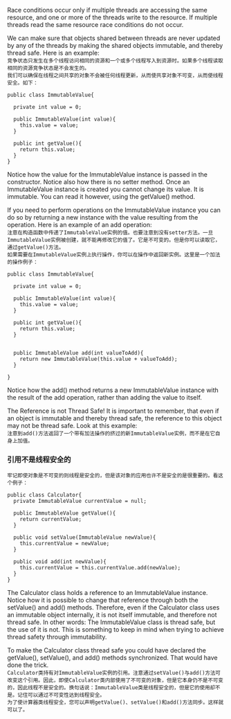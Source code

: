 Race conditions occur only if multiple threads are accessing the same resource, and one or more of the threads write to the resource. If multiple threads read the same resource race conditions do not occur.

We can make sure that objects shared between threads are never updated by any of the threads by making the shared objects immutable, and thereby thread safe. Here is an example:  
`竞争状态只发生在多个线程访问相同的资源和一个或多个线程写入到资源时。如果多个线程读取相同的资源竞争状态是不会发生的。`  
`我们可以确保在线程之间共享的对象不会被任何线程更新，从而使共享对象不可变，从而使线程安全。如下：`
```
public class ImmutableValue{

  private int value = 0;

  public ImmutableValue(int value){
    this.value = value;
  }

  public int getValue(){
    return this.value;
  }
}
```
Notice how the value for the ImmutableValue instance is passed in the constructor. Notice also how there is no setter method. Once an ImmutableValue instance is created you cannot change its value. It is immutable. You can read it however, using the getValue() method.

If you need to perform operations on the ImmutableValue instance you can do so by returning a new instance with the value resulting from the operation. Here is an example of an add operation:  
`注意在构造函数中传递了ImmutableValue实例的值。也要注意到没有setter方法。一旦ImmutableValue实例被创建，就不能再修改它的值了。它是不可变的。但是你可以读取它，通过getValue()方法。`  
`如果需要在ImmutableValue实例上执行操作，你可以在操作中返回新实例。这里是一个加法的操作例子：`  
```
public class ImmutableValue{

  private int value = 0;

  public ImmutableValue(int value){
    this.value = value;
  }

  public int getValue(){
    return this.value;
  }

  
  public ImmutableValue add(int valueToAdd){
    return new ImmutableValue(this.value + valueToAdd);
  }
  
}
```
Notice how the add() method returns a new ImmutableValue instance with the result of the add operation, rather than adding the value to itself.

The Reference is not Thread Safe!
It is important to remember, that even if an object is immutable and thereby thread safe, the reference to this object may not be thread safe. Look at this example:  
`注意到add()方法返回了一个带有加法操作的挤过的新ImmutableValue实例，而不是在它自身上加值。`  
### 引用不是线程安全的
`牢记即使对象是不可变的则线程是安全的，但是该对象的应用也许不是安全的是很重要的。看这个例子：`
```
public class Calculator{
  private ImmutableValue currentValue = null;

  public ImmutableValue getValue(){
    return currentValue;
  }

  public void setValue(ImmutableValue newValue){
    this.currentValue = newValue;
  }

  public void add(int newValue){
    this.currentValue = this.currentValue.add(newValue);
  }
}
```
The Calculator class holds a reference to an ImmutableValue instance. Notice how it is possible to change that reference through both the setValue() and add() methods. Therefore, even if the Calculator class uses an immutable object internally, it is not itself immutable, and therefore not thread safe. In other words: The ImmutableValue class is thread safe, but the use of it is not. This is something to keep in mind when trying to achieve thread safety through immutability.

To make the Calculator class thread safe you could have declared the getValue(), setValue(), and add() methods synchronized. That would have done the trick.  
`Calculator类持有对ImmutableValue实例的引用。注意通过setValue()与add()方法可改变这个引用。因此，即使Calculator类内部使用了不可变的对象，但是它本身仍不是不可变的，因此线程不是安全的。换句话说：ImmutableValue类是线程安全的，但是它的使用却不是。记住可以通过不可变性达到线程安全。`  
`为了使计算器类线程安全，您可以声明getValue()、setValue()和add()方法同步。这样就可以了。`
